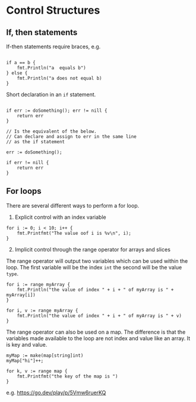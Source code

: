 # Control Structures

## If, then statements

If-then statements require braces, e.g.

```

if a == b {
    fmt.Println("a  equals b")
} else {
    fmt.Println("a does not equal b)
}

```

Short declaration in an `if` statement.

```

if err := doSomething(); err != nill {
    return err
}

// Is the equivalent of the below.
// Can declare and assign to err in the same line
// as the if statement

err := doSomething();

if err != nill {
    return err
}

```

## For loops

There are several different ways to perform a for loop.

1. Explicit control with an index variable

```
for i := 0; i < 10; i++ {
    fmt.Printfmt("The value oof i is %v\n", i);
}

```

2. Implicit control through the range operator for arrays and slices

The range operator will output two variables which can be used within the loop.
The first variable will be the index `int` the second will be the value `type`.

```
for i := range myArray {
    fmt.Println("the value of index " + i + " of myArray is " + myArray[i])
}

for i, v := range myArray {
    fmt.Println("the value of index " + i + " of myArray is " + v)
}
```

The range operator can also be used on a map. The difference is that the variables
made available to the loop are not index and value like an array. It is key and value.

```
myMap := make(map[string]int)
myMap["hi"]++;

for k, v := range map {
    fmt.Printfmt("the key of the map is ")
}
```

e.g. https://go.dev/play/p/5Vmw6ruerKQ
